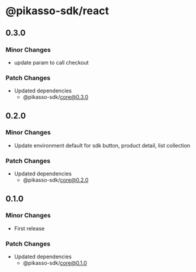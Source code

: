 # @pikasso-sdk/react

## 0.3.0

### Minor Changes

- update param to call checkout

### Patch Changes

- Updated dependencies
  - @pikasso-sdk/core@0.3.0

## 0.2.0

### Minor Changes

- Update environment default for sdk button, product detail, list collection

### Patch Changes

- Updated dependencies
  - @pikasso-sdk/core@0.2.0

## 0.1.0

### Minor Changes

- First release

### Patch Changes

- Updated dependencies
  - @pikasso-sdk/core@0.1.0
